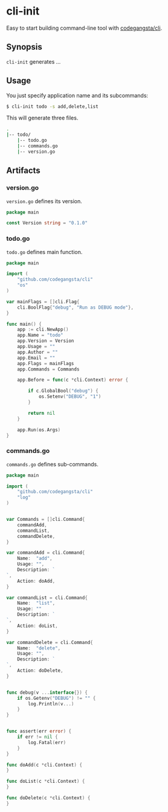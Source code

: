 cli-init
====

Easy to start building command-line tool with [codegangsta/cli](https://github.com/codegangsta/cli).

## Synopsis

`cli-init` generates ...

## Usage

You just specify application name and its subcommands:

```bash
$ cli-init todo -s add,delete,list
```

This will generate three files.

```bash
.
|-- todo/
    |-- todo.go
    |-- commands.go
    |-- version.go
```

## Artifacts

### version.go

`version.go` defines its version.

```go
package main

const Version string = "0.1.0"
```

### todo.go

`todo.go` defines main function.

```go
package main

import (
	"github.com/codegangsta/cli"
	"os"
)

var mainFlags = []cli.Flag{
	cli.BoolFlag{"debug", "Run as DEBUG mode"},
}

func main() {
	app := cli.NewApp()
	app.Name = "todo"
	app.Version = Version
	app.Usage = ""
	app.Author = ""
	app.Email = ""
	app.Flags = mainFlags
	app.Commands = Commands

	app.Before = func(c *cli.Context) error {

		if c.GlobalBool("debug") {
			os.Setenv("DEBUG", "1")
		}

		return nil
	}

	app.Run(os.Args)
}
```

### commands.go

`commands.go` defines sub-commands.

```go
package main

import (
	"github.com/codegangsta/cli"
	"log"
)


var Commands = []cli.Command{
	commandAdd,
	commandList,
	commandDelete,
}

var commandAdd = cli.Command{
	Name:  "add",
	Usage: "",
	Description: `
`,
	Action: doAdd,
}

var commandList = cli.Command{
	Name:  "list",
	Usage: ""
	Description: `
`,
	Action: doList,
}

var commandDelete = cli.Command{
	Name:  "delete",
	Usage: "",
	Description: `
`,
	Action: doDelete,
}


func debug(v ...interface{}) {
	if os.Getenv("DEBUG") != "" {
		log.Println(v...)
	}
}


func assert(err error) {
	if err != nil {
		log.Fatal(err)
	}
}

func doAdd(c *cli.Context) {
}

func doList(c *cli.Context) {
}

func doDelete(c *cli.Context) {
}
```
